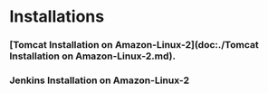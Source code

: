 # Installations
### [Tomcat Installation on Amazon-Linux-2](doc:./Tomcat Installation on Amazon-Linux-2.md).
### Jenkins Installation on Amazon-Linux-2
